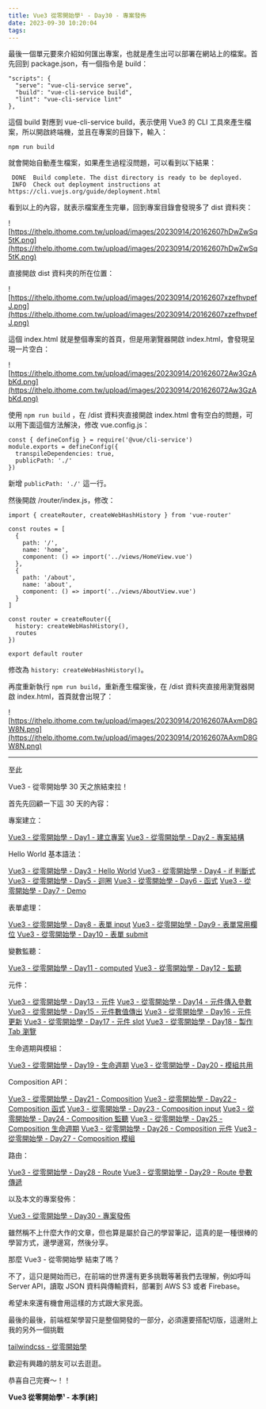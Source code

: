 ```yaml
---
title: Vue3 從零開始學¹ - Day30 - 專案發佈
date: 2023-09-30 10:20:04
tags:
---
```

最後一個單元要來介紹如何匯出專案，也就是產生出可以部署在網站上的檔案。首先回到 package.json，有一個指令是 build：

```
"scripts": {
  "serve": "vue-cli-service serve",
  "build": "vue-cli-service build",
  "lint": "vue-cli-service lint"
},
```

這個 build 對應到 vue-cli-service build，表示使用 Vue3 的 CLI 工具來產生檔案，所以開啟終端機，並且在專案的目錄下，輸入：

```
npm run build
```

就會開始自動產生檔案，如果產生過程沒問題，可以看到以下結果：

```
 DONE  Build complete. The dist directory is ready to be deployed.
 INFO  Check out deployment instructions at https://cli.vuejs.org/guide/deployment.html
```

看到以上的內容，就表示檔案產生完畢，回到專案目錄會發現多了 dist 資料夾：

![https://ithelp.ithome.com.tw/upload/images/20230914/20162607hDwZwSq5tK.png](https://ithelp.ithome.com.tw/upload/images/20230914/20162607hDwZwSq5tK.png)

直接開啟 dist 資料夾的所在位置：

![https://ithelp.ithome.com.tw/upload/images/20230914/20162607xzefhvpefJ.png](https://ithelp.ithome.com.tw/upload/images/20230914/20162607xzefhvpefJ.png)

這個 index.html 就是整個專案的首頁，但是用瀏覽器開啟 index.html，會發現呈現一片空白：

![https://ithelp.ithome.com.tw/upload/images/20230914/201626072Aw3GzAbKd.png](https://ithelp.ithome.com.tw/upload/images/20230914/201626072Aw3GzAbKd.png)

使用 `npm run build` ，在 /dist 資料夾直接開啟 index.html 會有空白的問題，可以用下面這個方法解決，修改 vue.config.js：

```
const { defineConfig } = require('@vue/cli-service')
module.exports = defineConfig({
  transpileDependencies: true,
  publicPath: './'
})
```

新增 `publicPath: './'` 這一行。

然後開啟 /router/index.js，修改：

```
import { createRouter, createWebHashHistory } from 'vue-router'

const routes = [
  {
    path: '/',
    name: 'home',
    component: () => import('../views/HomeView.vue')
  },
  {
    path: '/about',
    name: 'about',
    component: () => import('../views/AboutView.vue')
  }
]

const router = createRouter({
  history: createWebHashHistory(),
  routes
})

export default router
```

修改為 `history: createWebHashHistory()`。

再度重新執行 `npm run build`，重新產生檔案後，在 /dist 資料夾直接用瀏覽器開啟 index.html，首頁就會出現了：

![https://ithelp.ithome.com.tw/upload/images/20230914/20162607AAxmD8GW8N.png](https://ithelp.ithome.com.tw/upload/images/20230914/20162607AAxmD8GW8N.png)

-----

至此

Vue3 - 從零開始學 30 天之旅結束拉！

首先先回顧一下這 30 天的內容：

專案建立：

[Vue3 - 從零開始學 - Day1 - 建立專案](https://ithelp.ithome.com.tw/articles/10314194)
[Vue3 - 從零開始學 - Day2 - 專案結構](https://ithelp.ithome.com.tw/articles/10314313)

Hello World 基本語法：

[Vue3 - 從零開始學 - Day3 - Hello World](https://ithelp.ithome.com.tw/articles/10314697)
[Vue3 - 從零開始學 - Day4 - if 判斷式](https://ithelp.ithome.com.tw/articles/10314891)
[Vue3 - 從零開始學 - Day5 - 迴圈](https://ithelp.ithome.com.tw/articles/10315182)
[Vue3 - 從零開始學 - Day6 - 函式](https://ithelp.ithome.com.tw/articles/10315406)
[Vue3 - 從零開始學 - Day7 - Demo](https://ithelp.ithome.com.tw/articles/10315665)

表單處理：

[Vue3 - 從零開始學 - Day8 - 表單 input](https://ithelp.ithome.com.tw/articles/10315825)
[Vue3 - 從零開始學 - Day9 - 表單常用欄位](https://ithelp.ithome.com.tw/articles/10316202)
[Vue3 - 從零開始學 - Day10 - 表單 submit](https://ithelp.ithome.com.tw/articles/10316265)

變數監聽：

[Vue3 - 從零開始學 - Day11 - computed](https://ithelp.ithome.com.tw/articles/10316492)
[Vue3 - 從零開始學 - Day12 - 監聽](https://ithelp.ithome.com.tw/articles/10316493)

元件：

[Vue3 - 從零開始學 - Day13 - 元件](https://ithelp.ithome.com.tw/articles/10316494)
[Vue3 - 從零開始學 - Day14 - 元件傳入參數](https://ithelp.ithome.com.tw/articles/10316495)
[Vue3 - 從零開始學 - Day15 - 元件數值傳出](https://ithelp.ithome.com.tw/articles/10316496)
[Vue3 - 從零開始學 - Day16 - 元件更新](https://ithelp.ithome.com.tw/articles/10316497)
[Vue3 - 從零開始學 - Day17 - 元件 slot](https://ithelp.ithome.com.tw/articles/10316498)
[Vue3 - 從零開始學 - Day18 - 製作 Tab 瀏覽](https://ithelp.ithome.com.tw/articles/10316499)

生命週期與模組：

[Vue3 - 從零開始學 - Day19 - 生命週期](https://ithelp.ithome.com.tw/articles/10316501)
[Vue3 - 從零開始學 - Day20 - 模組共用](https://ithelp.ithome.com.tw/articles/10316504)

Composition API：

[Vue3 - 從零開始學 - Day21 - Composition](https://ithelp.ithome.com.tw/articles/10316506)
[Vue3 - 從零開始學 - Day22 - Composition 函式](https://ithelp.ithome.com.tw/articles/10316525)
[Vue3 - 從零開始學 - Day23 - Composition input](https://ithelp.ithome.com.tw/articles/10316526)
[Vue3 - 從零開始學 - Day24 - Composition 監聽](https://ithelp.ithome.com.tw/articles/10316527)
[Vue3 - 從零開始學 - Day25 - Composition 生命週期](https://ithelp.ithome.com.tw/articles/10316529)
[Vue3 - 從零開始學 - Day26 - Composition 元件](https://ithelp.ithome.com.tw/articles/10316530)
[Vue3 - 從零開始學 - Day27 - Composition 模組](https://ithelp.ithome.com.tw/articles/10316531)

路由：

[Vue3 - 從零開始學 - Day28 - Route](https://ithelp.ithome.com.tw/articles/10316532)
[Vue3 - 從零開始學 - Day29 - Route 參數傳遞](https://ithelp.ithome.com.tw/articles/10316533)

以及本文的專案發佈：

[Vue3 - 從零開始學 - Day30 - 專案發佈](https://ithelp.ithome.com.tw/articles/10316534)

雖然稱不上什麼大作的文章，但也算是屬於自己的學習筆記，這真的是一種很棒的學習方式，邊學邊寫，然後分享。

那麼 Vue3 - 從零開始學 結束了嗎？

不了，這只是開始而已，在前端的世界還有更多挑戰等著我們去理解，例如呼叫 Server API，讀取 JSON 資料與傳輸資料，部署到 AWS S3 或者 Firebase。

希望未來還有機會用這樣的方式跟大家見面。

最後的最後，前端框架學習只是整個開發的一部分，必須還要搭配切版，這邊附上我的另外一個挑戰

[tailwindcss - 從零開始學](https://ithelp.ithome.com.tw/users/20162607/ironman/6658)

歡迎有興趣的朋友可以去逛逛。

恭喜自己完賽～！！

**Vue3 從零開始學¹ - 本季[終]**

